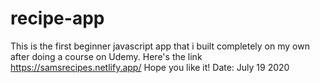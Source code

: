 # recipe-app
This is the first beginner javascript app that i built completely on my own after doing a course on Udemy. Here's the link https://samsrecipes.netlify.app/ Hope you like it! 
Date: July 19 2020
